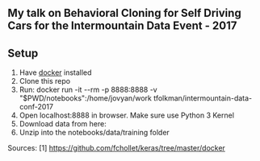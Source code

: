 ## My talk on Behavioral Cloning for Self Driving Cars for the Intermountain Data Event - 2017

## Setup

1. Have [docker](https://docs.docker.com/engine/getstarted/step_one/) installed
2. Clone this repo
3. Run: docker run -it --rm -p 8888:8888  -v "$PWD/notebooks":/home/jovyan/work tfolkman/intermountain-data-conf-2017 
4. Open localhost:8888 in browser. Make sure use Python 3 Kernel
5. Download data from here:
6. Unzip into the notebooks/data/training folder

Sources:
[1] https://github.com/fchollet/keras/tree/master/docker

